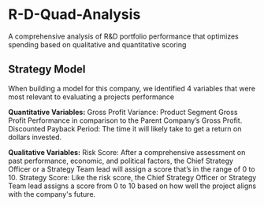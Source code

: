 # R-D-Quad-Analysis
A comprehensive analysis of R&amp;D portfolio performance that optimizes spending based on qualitative and quantitative scoring

## Strategy Model
When building a model for this company,  we identified 4 variables that were most relevant to evaluating a projects performance

**Quantitative Variables:**
Gross Profit Variance: Product Segment Gross Profit Performance in comparison to the Parent Company’s Gross Profit.
Discounted Payback Period: The time it will likely take to get a return on dollars invested.

**Qualitative Variables:**
Risk Score: After a comprehensive assessment on past performance, economic, and political factors, the Chief Strategy Officer or a Strategy Team lead will assign a score that’s in the range of 0 to 10.
Strategy Score: Like the risk score, the Chief Strategy Officer or Strategy Team lead assigns a score from 0 to 10 based on how well the project aligns with the company's future.
